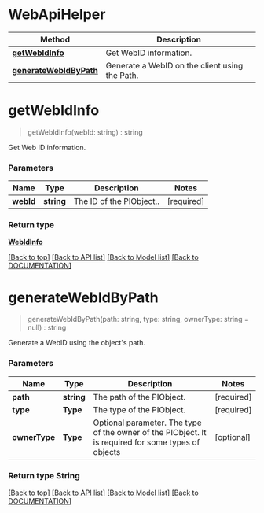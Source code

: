 # WebApiHelper

Method | Description
------------ | -------------
[**getWebIdInfo**](WebIdHelper.md#getwebidinfo) | Get WebID information.
[**generateWebIdByPath**](WebIdHelper.md#generatewebidbypath) | Generate a WebID on the client using the Path.


# **getWebIdInfo**
> getWebIdInfo(webId: string) : string

Get Web ID information.

### Parameters

Name | Type | Description | Notes
------------- | ------------- | ------------- | -------------
 **webId** | **string**| The ID of the PIObject.. | [required]

### Return type

[**WebIdInfo**](../Model/WebIdInfo.md)

[[Back to top]](#) [[Back to API list]](../../DOCUMENTATION.md#documentation-for-api-endpoints) [[Back to Model list]](../../DOCUMENTATION.md#documentation-for-models) [[Back to DOCUMENTATION]](../../DOCUMENTATION.md)

# **generateWebIdByPath**
> generateWebIdByPath(path: string, type: string, ownerType: string = null) : string

Generate a WebID using the object's path.

### Parameters

Name | Type | Description | Notes
------------- | ------------- | ------------- | -------------
 **path** | **string** | The path of the PIObject. | [required]
 **type** | **Type** | The type of the PIObject. | [required]
 **ownerType** | **Type** | Optional parameter.  The type of the owner of the PIObject. It is required for some types of objects | [optional]


### Return type String


[[Back to top]](#) [[Back to API list]](../../DOCUMENTATION.md#documentation-for-api-endpoints) [[Back to Model list]](../../DOCUMENTATION.md#documentation-for-models) [[Back to DOCUMENTATION]](../../DOCUMENTATION.md)
